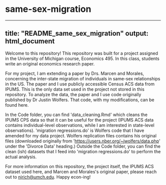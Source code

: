 # same-sex-migration

---
title: "README_same_sex_migration"
output: html_document
---

Welcome to this repository! This repository was built for a project assigned in the University of Michigan course, Economics 495. In this class, students write an original economics research paper.

For my project, I am extending a paper by Drs. Marcen and Morales, concerning the inter-state migration of individuals in same-sex relationships in the US. The paper and I use publicly accessible Census ACS data from IPUMS. This is the only data set used in the project not stored in this repository. To analyze the data, the paper and I use code originally published by Dr Justin Wolfers. That code, with my modifications, can be found here.

In the Code folder, you can find 'data_cleaning.Rmd' which cleans the IPUMS CPS data so that it can be useful for the project (IPUMS ACS data contains individual-level observations, while I am interested in state-level observations). 'migration regressions.do' is Wolfers code that I have amended for my data project. Wolfers replication files contains his original files (downloaded originally from 'https://users.nber.org/~jwolfers/data.php' under the 'Divorce Data' heading.) Outside the Code folder, you can find the clean (ish) datasets that I feed into 'migration regressions.do' to perform the actual analysis. 

For more information on this repository, the project itself, the IPUMS ACS dataset used here, and Marcen and Morales's original paper, please reach out to njrich@umch.edu. Happy econ-ing!